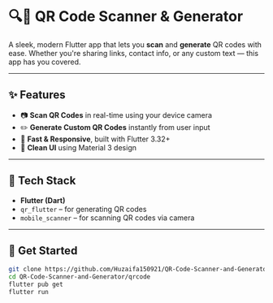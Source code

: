 # 🔍📱 QR Code Scanner & Generator

A sleek, modern Flutter app that lets you **scan** and **generate** QR codes with ease. Whether you're sharing links, contact info, or any custom text — this app has you covered.

---

## ✨ Features

- 📷 **Scan QR Codes** in real-time using your device camera  
- ✏️ **Generate Custom QR Codes** instantly from user input  
- 💾 **Fast & Responsive**, built with Flutter 3.32+  
- 🎨 **Clean UI** using Material 3 design

---

## 🔧 Tech Stack

- **Flutter (Dart)**  
- `qr_flutter` – for generating QR codes  
- `mobile_scanner` – for scanning QR codes via camera

---

## 🚀 Get Started

```bash
git clone https://github.com/Huzaifa150921/QR-Code-Scanner-and-Generator.git
cd QR-Code-Scanner-and-Generator/qrcode
flutter pub get
flutter run
